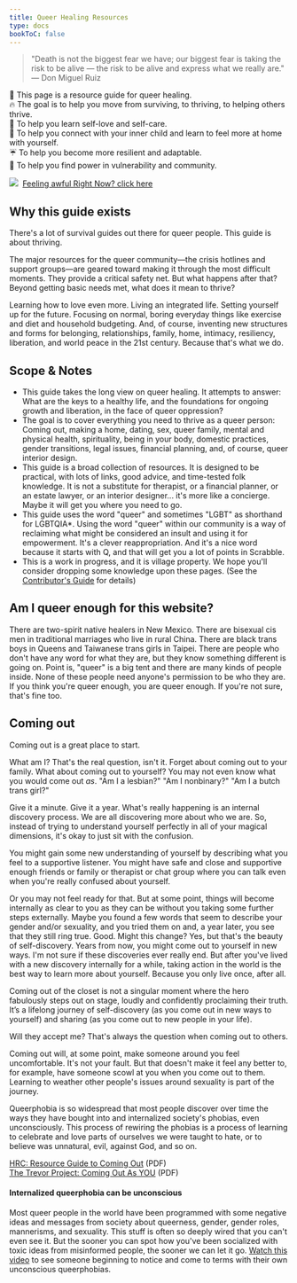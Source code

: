 ```yaml
---
title: Queer Healing Resources
type: docs
bookToC: false
---
```


> "Death is not the biggest fear we have; our biggest fear is taking the risk to be alive — the risk to be alive and express what we really are."  
> — Don Miguel Ruiz

🌈 This page is a resource guide for queer healing.  
🔥 The goal is to help you move from surviving, to thriving, to helping others thrive.  
💅 To help you learn self-love and self-care.  
🧒 To help you connect with your inner child and learn to feel more at home with yourself.  
☔️ To help you become more resilient and adaptable.  
💪 To help you find power in vulnerability and community.  

<div class="imgbox">
    <img src="/img/arrow.gif">&nbsp;&nbsp;<a href="/docs/fml">Feeling awful Right Now? click here</a>
</div>

## Why this guide exists

There's a lot of survival guides out there for queer people. This guide is about thriving.

The major resources for the queer community—the crisis hotlines and support groups—are geared toward making it through the most difficult moments. They provide a critical safety net. But what happens after that? Beyond getting basic needs met, what does it mean to thrive?

Learning how to love even more. Living an integrated life. Setting yourself up for the future. Focusing on normal, boring everyday things like exercise and diet and household budgeting. And, of course, inventing new structures and forms for belonging, relationships, family, home, intimacy, resiliency, liberation, and world peace in the 21st century. Because that's what we do.

## Scope & Notes

* This guide takes the long view on queer healing. It attempts to answer: What are the keys to a healthy life, and the foundations for ongoing growth and liberation, in the face of queer oppression?
* The goal is to cover everything you need to thrive as a queer person: Coming out, making a home, dating, sex, queer family, mental and physical health, spirituality, being in your body, domestic practices, gender transitions, legal issues, financial planning, and, of course, queer interior design.
* This guide is a broad collection of resources. It is designed to be practical, with lots of links, good advice, and time-tested folk knowledge. It is not a substitute for therapist, or a financial planner, or an estate lawyer, or an interior designer... it's more like a concierge. Maybe it will get you where you need to go.
* This guide uses the word "queer" and sometimes "LGBT" as shorthand for LGBTQIA*. Using the word "queer" within our community is a way of reclaiming what might be considered an insult and using it for empowerment. It's a clever reappropriation. And it's a nice word because it starts with Q, and that will get you a lot of points in Scrabble. 
* This is a work in progress, and it is village property. We hope you'll consider dropping some knowledge upon these pages. (See the [Contributor's Guide](https://github.com/tashian/heal.lgbt/blob/master/README.md) for details)

## Am I queer enough for this website?

There are two-spirit native healers in New Mexico. There are bisexual cis men in traditional marriages who live in rural China. There are black trans boys in Queens and Taiwanese trans girls in Taipei. There are people who don't have any word for what they are, but they know something different is going on. Point is, "queer" is a big tent and there are many kinds of people inside. None of these people need anyone's permission to be who they are. If you think you're queer enough, you are queer enough. If you're not sure, that's fine too.

## Coming out

Coming out is a great place to start.

What am I? That's the real question, isn't it. Forget about coming out to your family. What about coming out to yourself? You may not even know what you would come out _as_. "Am I a lesbian?" "Am I nonbinary?" "Am I a butch trans girl?"

Give it a minute. Give it a year. What's really happening is an internal discovery process. We are all discovering more about who we are. So, instead of trying to understand yourself perfectly in all of your magical dimensions, it's okay to just sit with the confusion.

You might gain some new understanding of yourself by describing what you feel to a supportive listener. You might have safe and close and supportive enough friends or family or therapist or chat group where you can talk even when you're really confused about yourself.

Or you may not feel ready for that. But at some point, things will become internally as clear to you as they can be without you taking some further steps externally. Maybe you found a few words that seem to describe your gender and/or sexuality, and you tried them on and, a year later, you see that they still ring true. Good. Might this change? Yes, but that's the beauty of self-discovery. Years from now, you might come out to yourself in new ways. I'm not sure if these discoveries ever really end. But after you've lived with a new discovery internally for a while, taking action in the world is the best way to learn more about yourself. Because you only live once, after all.


Coming out of the closet is not a singular moment where the hero fabulously steps out on stage, loudly and confidently proclaiming their truth. It’s a lifelong journey of self-discovery (as you come out in new ways to yourself) and sharing (as you come out to new people in your life).

Will they accept me? That's always the question when coming out to others.

Coming out will, at some point, make someone around you feel uncomfortable. It's not your fault. But that doesn't make it feel any better to, for example, have someone scowl at you when you come out to them. Learning to weather other people's issues around sexuality is part of the journey.

Queerphobia is so widespread that most people discover over time the ways they have bought into and internalized society's phobias, even unconsciously. This process of rewiring the phobias is a process of learning to celebrate and love parts of ourselves we were taught to hate, or to believe was unnatural, evil, against God, and so on.

[HRC: Resource Guide to Coming Out](https://assets2.hrc.org/files/assets/resources/resource_guide_april_2014.pdf?_ga=2.126552526.2109471886.1562269796-438205338.1562269796) (PDF)   
[The Trevor Project: Coming Out As YOU](https://www.thetrevorproject.org/wp-content/uploads/2017/09/ComingOutAsYou.pdf) (PDF)  

#### Internalized queerphobia can be unconscious

Most queer people in the world have been programmed with some negative ideas and messages from society about queerness, gender, gender roles, mannerisms, and sexuality. This stuff is often so deeply wired that you can't even see it. But the sooner you can spot how you've been socialized with toxic ideas from misinformed people, the sooner we can let it go. [Watch this video](https://www.youtube.com/watch?v=98ApKUqb-RQ) to see someone beginning to notice and come to terms with their own unconscious queerphobias.



